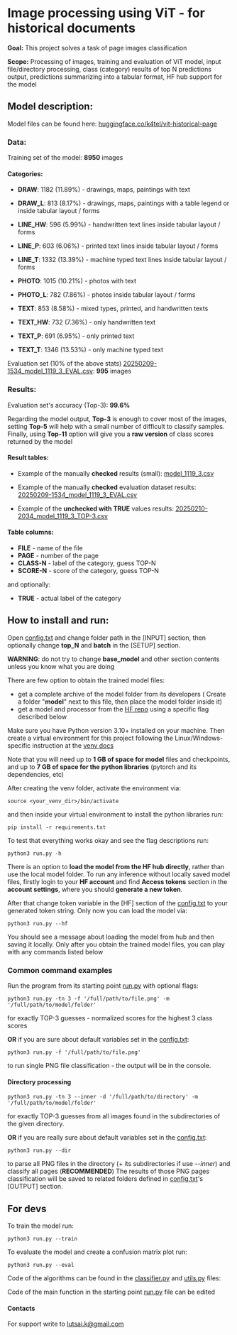 # Image processing using ViT - for historical documents

**Goal:** This project solves a task of page images classification

**Scope:** Processing of images, training and evaluation of ViT model,
input file/directory processing, class (category) results of top
N predictions output, predictions summarizing into a tabular format, 
HF hub support for the model

## Model description:

Model files can be found here:  [huggingface.co/k4tel/vit-historical-page](https://huggingface.co/k4tel/vit-historical-page)

### Data:

Training set of the model: **8950** images 

#### Categories:

- **DRAW**:	1182	(11.89%)  - drawings, maps, paintings with text

- **DRAW_L**:	813	(8.17%)   - drawings, maps, paintings with a table legend or inside tabular layout / forms

- **LINE_HW**:	596	(5.99%)   - handwritten text lines inside tabular layout / forms

- **LINE_P**:	603	(6.06%)   - printed text lines inside tabular layout / forms

- **LINE_T**:	1332	(13.39%)  - machine typed text lines inside tabular layout / forms

- **PHOTO**:	1015	(10.21%)  - photos with text

- **PHOTO_L**:	782	(7.86%)   - photos inside tabular layout / forms

- **TEXT**:	853	(8.58%)   - mixed types, printed, and handwritten texts 

- **TEXT_HW**:	732	(7.36%)   - only handwritten text

- **TEXT_P**:	691	(6.95%)   - only printed text

- **TEXT_T**:	1346	(13.53%)  - only machine typed text

Evaluation set (10% of the above stats) [20250209-1534_model_1119_3_EVAL.csv](result/tables/20250209-1534_model_1119_3_EVAL.csv):	**995** images 

### Results:

Evaluation set's accuracy (Top-3):  **99.6%**

Regarding the model output, **Top-3** is enough to cover most of the images, 
setting **Top-5** will help with a small number of difficult to classify samples.
Finally, using **Top-11** option will give you a **raw version** of class scores returned by the model

#### Result tables:

- Example of the manually **checked** results (small): [model_1119_3.csv](result%2Ftables%2Fmodel_1119_3.csv)

- Example of the manually **checked** evaluation dataset results: [20250209-1534_model_1119_3_EVAL.csv](result/tables/20250209-1534_model_1119_3_EVAL.csv)

- Example of the **unchecked with TRUE** values results: [20250210-2034_model_1119_3_TOP-3.csv](result/tables/20250210-2034_model_1119_3_TOP-3.csv)

#### Table columns:

- **FILE** - name of the file
- **PAGE** - number of the page
- **CLASS-N** - label of the category, guess TOP-N 
- **SCORE-N** - score of the category, guess TOP-N

and optionally:
 
- **TRUE** - actual label of the category

## How to install and run:

Open [config.txt](config.txt) and change folder path in the \[INPUT\] section, then optionally change **top_N** and **batch** in the \[SETUP\] section.

**WARNING**: do not try to change **base_model** and other section contents unless you know what you are doing

There are few option to obtain the trained model files:

- get a complete archive of the model folder from its developers ( Create a folder "**model**" next to this file, then place the model folder inside it)
- get a model and processor from the [HF repo](https://huggingface.co/k4tel/vit-historical-page) using a specific flag described below

Make sure you have Python version 3.10+ installed on your machine.
Then create a virtual environment for this project following the Linux/Windows-specific instruction at the [venv docs](https://docs.python.org/3/library/venv.html)

Note that you will need up to **1 GB of space for model** files and checkpoints, 
and up to **7 GB of space for the python libraries** (pytorch and its dependencies, etc)

After creating the venv folder, activate the environment via:

    source <your_venv_dir>/bin/activate

and then inside your virtual environment to install the python libraries run:

    pip install -r requirements.txt

To test that everything works okay and see the flag descriptions run:

    python3 run.py -h

There is an option to **load the model from the HF hub directly**, rather than use the local model folder.
To run any inference without locally saved model files, firstly login to your **HF account** and find 
**Access tokens** section in the **account settings**, where you should **generate a new token**. 

After that change token variable in the \[HF\] section of the [config.txt](config.txt) to your generated token string.
Only now you can load the model via:

    python3 run.py --hf

You should see a message about loading the model from hub and then saving it locally. 
Only after you obtain the trained model files, you can play with any commands listed below

### Common command examples

Run the program from its starting point [run.py](run.py) with optional flags:

    python3 run.py -tn 3 -f '/full/path/to/file.png' -m '/full/path/to/model/folder'

for exactly TOP-3 guesses - normalized scores for the highest 3 class scores

**OR** if you are sure about default variables set in the [config.txt](config.txt):

    python3 run.py -f '/full/path/to/file.png'


to run single PNG file classification - the output will be in the console. 

#### Directory processing

    python3 run.py -tn 3 --inner -d '/full/path/to/directory' -m '/full/path/to/model/folder'

for exactly TOP-3 guesses from all images found in the subdirectories of the given directory.

**OR** if you are really sure about default variables set in the [config.txt](config.txt):

    python3 run.py --dir 

to parse all PNG files in the directory (+ its subdirectories if use _--inner_) and classify all pages (**RECOMMENDED**)
The results of those PNG pages classification will be saved to related folders defined in [config.txt](config.txt)'s \[OUTPUT\] section.

## For devs

To train the model run: 

    python3 run.py --train  

To evaluate the model and create a confusion matrix plot run: 

    python3 run.py --eval  

Code of the algorithms can be found in the [classifier.py](classifier.py) and [utils.py](utils.py) files:

Code of the main function in the starting point [run.py](run.py) file can be edited

#### Contacts

For support write to lutsai.k@gmail.com
